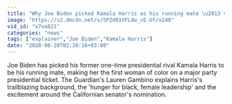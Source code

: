 ```yaml
---
title: "Why Joe Biden picked Kamala Harris as his running mate \u2013 video explainer"
image: "https://s2.dmcdn.net/v/SPZd91VFLdw_vE-Uf/x240"
vid_id: "x7vo821"
categories: "news"
tags: ["explainer","Joe Biden","Kamala Harris"]
date: "2020-08-28T02:30:16+03:00"
---
```

Joe Biden has picked his former one-time presidential rival Kamala Harris to be his running mate, making her the first woman of color on a major party presidential ticket. The Guardian's Lauren Gambino explains Harris's trailblazing background, the  'hunger for black, female leadership' and the excitement around the Californian senator's nomination.
